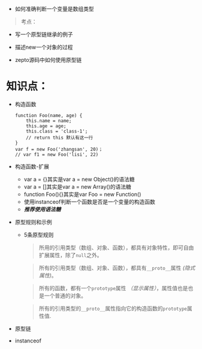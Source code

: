 - 如何准确判断一个变量是数组类型
> 考点：

- 写一个原型链继承的例子


- 描述new一个对象的过程


- zepto源码中如何使用原型链

# 知识点：
> 
- 构造函数
    ```
    function Foo(name, age) {
        this.name = name;
        this.age = age;
        this.class = 'class-1';
        // return this 默认有这一行
    }
    var f = new Foo('zhangsan', 20)；
    // var f1 = new Foo('lisi', 22)
    ```
- 构造函数-扩展
    - var a = {}其实是var a = new Object()的语法糖
    - var a = []其实是var a = new Array()的语法糖
    - function Foo(){}其实是var Foo = new Function()
    - 使用instanceof判断一个函数是否是一个变量的构造函数
    - ***推荐使用语法糖***
- 原型规则和示例
    - 5条原型规则
        > 所用的引用类型（数组、对象、函数），都具有对象特性，即可自由扩展属性，除了`null`之外。

        > 所有的引用类型（数组、对象、函数），都具有`__proto__`属性 *(隐式属性)*。

        > 所有的函数，都有一个`prototype`属性 *（显示属性）*，属性值也是也是一个普通的对象。

        > 所有的引用类型的`__proto__`属性指向它的构造函数的`prototype`属性值.

        > 
- 原型链

- instanceof